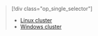 > [!div class="op_single_selector"]
> * [Linux cluster](../articles/hdinsight/hdinsight-hbase-tutorial-get-started-linux.md)
> * [Windows cluster](../articles/hdinsight/hdinsight-hbase-tutorial-get-started.md)
> 
> 

<!---HONumber=AcomDC_1203_2015-->